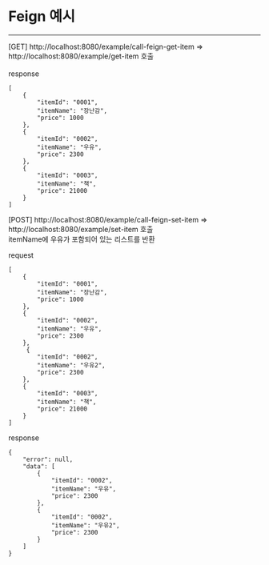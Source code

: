 <h1>Feign 예시</h1>
<hr>

[GET]
http://localhost:8080/example/call-feign-get-item
=> http://localhost:8080/example/get-item 호출<BR>
<BR>
response
```aidl
[
    {
        "itemId": "0001",
        "itemName": "장난감",
        "price": 1000
    },
    {
        "itemId": "0002",
        "itemName": "우유",
        "price": 2300
    },
    {
        "itemId": "0003",
        "itemName": "책",
        "price": 21000
    }
]
```

[POST]
http://localhost:8080/example/call-feign-set-item
=> http://localhost:8080/example/set-item 호출<BR>
itemName에 우유가 포함되어 있는 리스트를 반환
<BR>

request
```aidl
[
    {
        "itemId": "0001",
        "itemName": "장난감",
        "price": 1000
    },
    {
        "itemId": "0002",
        "itemName": "우유",
        "price": 2300
    },
     {
        "itemId": "0002",
        "itemName": "우유2",
        "price": 2300
    },
    {
        "itemId": "0003",
        "itemName": "책",
        "price": 21000
    }
]
```


response
```aidl
{
    "error": null,
    "data": [
        {
            "itemId": "0002",
            "itemName": "우유",
            "price": 2300
        },
        {
            "itemId": "0002",
            "itemName": "우유2",
            "price": 2300
        }
    ]
}
```

